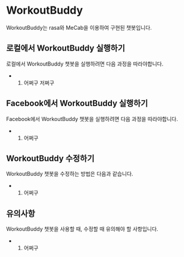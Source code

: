 # WorkoutBuddy
WorkoutBuddy는 rasa와 MeCab을 이용하여 구현된 챗봇입니다.

## 로컬에서 WorkoutBuddy 실행하기
로컬에서 WorkoutBuddy 챗봇을 실행하려면 다음 과정을 따라야합니다.
* 1. 어쩌구
저쩌구

## Facebook에서 WorkoutBuddy 실행하기
Facebook에서 WorkoutBuddy 챗봇을 실행하려면 다음 과정을 따라야합니다.
* 1. 어쩌구

## WorkoutBuddy 수정하기
WorkoutBuddy 챗봇을 수정하는 방법은 다음과 같습니다.
* 1. 어쩌구

## 유의사항
WorkoutBuddy 챗봇을 사용할 때, 수정할 때 유의해야 할 사항입니다.
* 1. 어쩌구
